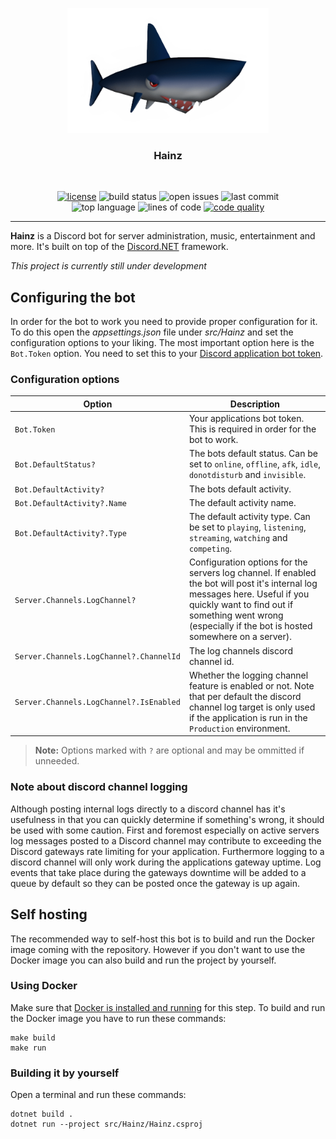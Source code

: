 <p align="center">
    <img src="./Hainz.png" alt"Hainz" height="200px">
</p>

<h3 align="center">Hainz</h3>
<br>

<p align="center">
    <a href="https://github.com/niklasstoffers/Hainz/blob/main/LICENSE"><img src="https://img.shields.io/github/license/niklasstoffers/Hainz?color=informational" alt="license"></a>
    <img src="https://img.shields.io/github/actions/workflow/status/niklasstoffers/Hainz/build.yml" alt="build status">
    <img src="https://img.shields.io/github/issues/niklasstoffers/Hainz" alt="open issues">
    <img src="https://img.shields.io/github/last-commit/niklasstoffers/Hainz" alt="last commit">
    <br>
    <img src="https://img.shields.io/github/languages/top/niklasstoffers/Hainz?color=blueviolet" alt="top language">
    <img src="https://www.aschey.tech/tokei/github/niklasstoffers/Hainz" alt="lines of code">
    <a href="https://www.codefactor.io/repository/github/niklasstoffers/hainz"><img src="https://www.codefactor.io/repository/github/niklasstoffers/hainz/badge" alt="code quality" /></a>
    <hr>
</p>

**Hainz** is a Discord bot for server administration, music, entertainment and more. It's built on top of the [Discord.NET](https://github.com/discord-net/Discord.Net) framework. 

*This project is currently still under development*

## Configuring the bot

In order for the bot to work you need to provide proper configuration for it. To do this open the *appsettings.json* file under *src/Hainz* and set the configuration options to your liking. The most important option here is the `Bot.Token` option. You need to set this to your [Discord application bot token](https://discord.com/developers/applications).

### Configuration options

| Option      | Description |
| ----------- | ----------- |
| `Bot.Token` | Your applications bot token. This is required in order for the bot to work.       |
| `Bot.DefaultStatus?`   | The bots default status. Can be set to `online`, `offline`, `afk`, `idle`, `donotdisturb` and `invisible`.        |
| `Bot.DefaultActivity?`   | The bots default activity.        |
| `Bot.DefaultActivity?.Name`   | The default activity name.        |
| `Bot.DefaultActivity?.Type`   | The default activity type. Can be set to `playing`, `listening`, `streaming`, `watching` and `competing`.        |
| `Server.Channels.LogChannel?`   | Configuration options for the servers log channel. If enabled the bot will post it's internal log messages here. Useful if you quickly want to find out if something went wrong (especially if the bot is hosted somewhere on a server).        |
| `Server.Channels.LogChannel?.ChannelId`   | The log channels discord channel id.       |
| `Server.Channels.LogChannel?.IsEnabled`   | Whether the logging channel feature is enabled or not. Note that per default the discord channel log target is only used if the application is run in the `Production` environment.       |

> **Note:** Options marked with `?` are optional and may be ommitted if unneeded.

### Note about discord channel logging

Although posting internal logs directly to a discord channel has it's usefulness in that you can quickly determine if something's wrong, it should be used with some caution. First and foremost especially on active servers log messages posted to a Discord channel may contribute to exceeding the Discord gateways rate limiting for your application. Furthermore logging to a discord channel will only work during the applications gateway uptime. Log events that take place during the gateways downtime will be added to a queue by default so they can be posted once the gateway is up again. 

## Self hosting

The recommended way to self-host this bot is to build and run the Docker image coming with the repository. However if you don't want to use the Docker image you can also build and run the project by yourself.

### Using Docker

Make sure that [Docker is installed and running](https://docs.docker.com/get-docker/) for this step.
To build and run the Docker image you have to run these commands:

```
make build
make run
```

### Building it by yourself

Open a terminal and run these commands:

```
dotnet build .
dotnet run --project src/Hainz/Hainz.csproj
```